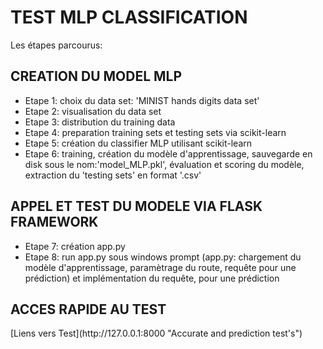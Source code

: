 <h1>TEST MLP CLASSIFICATION</h1>
<p>Les étapes parcourus:</p>
<h2>CREATION DU MODEL MLP</h2>
<ul>
  <li>Etape 1: choix du data set: 'MINIST hands digits data set'</li>
  <li>Etape 2: visualisation du data set</li>
  <li>Etape 3: distribution du training data</li>
  <li>Etape 4: preparation training sets et testing sets via scikit-learn</li>
  <li>Etape 5: création du classifier MLP utilisant scikit-learn</li>
  <li>Etape 6: training, création du modèle d'apprentissage, sauvegarde en disk sous le nom:'model_MLP.pkl', évaluation et scoring du modèle, extraction du 'testing sets' en format '.csv'</li>
</ul>
<h2>APPEL ET TEST DU MODELE VIA FLASK FRAMEWORK</h2>
<ul>
  <li>Etape 7: création app.py</li>
  <li>Etape 8: run app.py sous windows prompt (app.py: chargement du modèle d'apprentissage, paramètrage du route, requête pour une prédiction)  et implémentation du requête, pour une prédiction</li>
</ul>
<h2>ACCES RAPIDE AU TEST</h2>
[Liens vers Test](http://127.0.0.1:8000 "Accurate and prediction test's")
